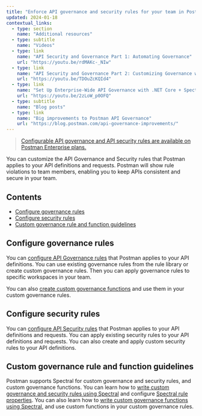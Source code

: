 ```yaml
---
title: "Enforce API governance and security rules for your team in Postman"
updated: 2024-01-18
contextual_links:
  - type: section
    name: "Additional resources"
  - type: subtitle
    name: "Videos"
  - type: link
    name: "API Security and Governance Part 1: Automating Governance"
    url: "https://youtu.be/rdMAKc-_NIw"
  - type: link
    name: "API Security and Governance Part 2: Customizing Governance with Spectral Rulesets"
    url: "https://youtu.be/TDOuZcKQId4"
  - type: link
    name: "Set Up Enterprise-Wide API Governance with .NET Core + Spectral | Postman Enterprise"
    url: "https://youtu.be/2zLoW_p0OFQ"
  - type: subtitle
    name: "Blog posts"
  - type: link
    name: "Big improvements to Postman API Governance"
    url: "https://blog.postman.com/api-governance-improvements/"
---
```


> [Configurable API governance and API security rules are available on Postman Enterprise plans.](https://www.postman.com/pricing)

You can customize the API Governance and Security rules that Postman applies to your API definitions and requests. Postman will show rule violations to team members, enabling you to keep APIs consistent and secure in your team.

## Contents

* [Configure governance rules](#configure-governance-rules)
* [Configure security rules](#configure-security-rules)
* [Custom governance rule and function guidelines](#custom-governance-rule-and-function-guidelines)

<!-- <img alt="API governance dashboard" src="https://assets.postman.com/postman-docs/v10/api-governance-dashboard-v10.jpg"/> -->

## Configure governance rules

You can [configure API Governance rules](/docs/api-governance/configurable-rules/configuring-api-governance-rules/) that Postman applies to your API definitions. You can use existing governance rules from the rule library or create custom governance rules. Then you can apply governance rules to specific workspaces in your team.

You can also [create custom governance functions](/docs/api-governance/configurable-rules/configuring-custom-governance-functions/) and use them in your custom governance rules.

## Configure security rules

You can [configure API Security rules](/docs/api-governance/configurable-rules/configuring-api-security-rules/) that Postman applies to your API definitions and requests. You can apply existing security rules to your API definitions and requests. You can also create and apply custom security rules to your API definitions.

## Custom governance rule and function guidelines

Postman supports Spectral for custom governance and security rules, and custom governance functions. You can learn how to [write custom governance and security rules using Spectral](/docs/api-governance/configurable-rules/spectral/#how-spectral-works) and configure [Spectral rule properties](/docs/api-governance/configurable-rules/spectral/#spectral-rule-properties). You can also learn how to [write custom governance functions using Spectral](/docs/api-governance/configurable-rules/spectral/#spectral-custom-functions), and use custom functions in your custom governance rules.
